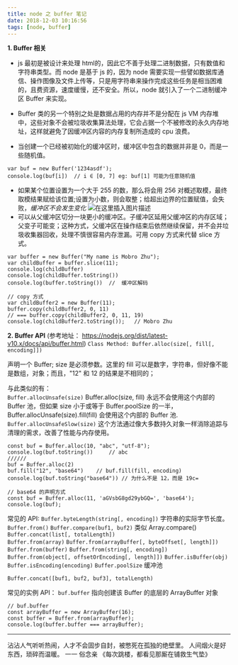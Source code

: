 ```yaml
---
title: node 之 buffer 笔记
date: 2018-12-03 10:16:56
tags: [node, buffer]
---
```

**1. Buffer 相关**  
- js 最初是被设计来处理 html的，因此它不善于处理二进制数据，只有数值和字符串类型。而 node 是基于 js 的，因为 node 需要实现一些譬如数据库通信、操作图像及文件上传等，只是用字符串来操作完成这些任务是相当困难的，且费资源，速度缓慢，还不安全。所以，node 就引入了一个二进制缓冲区 Buffer 来实现。

- Buffer 类的另一个特别之处是数据占用的内存并不是分配在 js VM 内存堆中，这些对象不会被垃圾收集算法处理，它会占据一个不被修改的永久内存地址，这样就避免了因缓冲区内容的内存复制所造成的 cpu 浪费。
- 当创建一个已经被初始化的缓冲区时，缓冲区中包含的数据并非是 0，而是一些随机值。
```
var buf = new Buffer('1234asdf');
console.log(buf[i])  // i ∈ [0, 7] eg: buf[1] 可能为任意随机值 
```
- 如果某个位置设置为一个大于 255 的数，那么将会用 256 对概述取模，最终取模结果赋给该位置;设置为小数，则会取整；给超出边界的位置赋值，会失败，_缓冲区不会发生变化_
![在这里插入图片描述](/images/201812/20181108175706218.png)
- 可以从父缓冲区切分一块更小的缓冲区。子缓冲区延用父缓冲区的内存区域；父变子可能变；这种方式，父缓冲区在操作结束后依然继续保留，并不会并垃圾收集器回收，处理不慎很容易内存泄漏。可用 copy 方式来代替 slice 方式。
```
var buffer = new Buffer("My name is Mobro Zhu");
var childBuffer = buffer.slice(11);
console.log(childBuffer)
console.log(childBuffer.toString())
console.log(buffer.toString())	// 	缓冲区解码

// copy 方式
var childBuffer2 = new Buffer(11);
buffer.copy(childBuffer2, 0, 11)
// === buffer.copy(childBuffer2, 0, 11, 19)
console.log(childBuffer2.toString());	// Mobro Zhu
```

**2. Buffer API** (参考地址： https://nodejs.org/dist/latest-v10.x/docs/api/buffer.html)
`Class Method: Buffer.alloc(size[, fill[, encoding]])`   

声明一个 Buffer; size 是必须参数。这里的 fill 可以是数字，字符串，但好像不能是数组，对象；而且，"12" 和 12 的结果是不相同的；

与此类似的有：  
`Buffer.allocUnsafe(size)`  Buffer.alloc(size, fill) 永远不会使用这个内部的 Buffer 池，但如果 size 小于或等于 Buffer.poolSize 的一半， Buffer.allocUnsafe(size).fill(fill) 会使用这个内部的 Buffer 池.
`Buffer.allocUnsafeSlow(size)` 这个方法通过像大多数持久对象一样消除追踪与清理的需求，改善了性能与内存使用。
```
const buf = Buffer.alloc(10, "abc", "utf-8");
console.log(buf.toString()) 	// abc
//////
buf = Buffer.alloc(2)
buf.fill("12", "base64") 	// buf.fill(fill, encoding)
console.log(buf.toString("base64"))	// 为什么不是 12，而是 19c=

// base64 的声明方式
const buf = Buffer.alloc(11, 'aGVsbG8gd29ybGQ=', 'base64');
console.log(buf);
```
常见的 API:
`Buffer.byteLength(string[, encoding])`  字符串的实际字节长度。
`Buffer.from()`	
`Buffer.compare(buf1, buf2)`  类似 Array.compare()
`Buffer.concat(list[, totalLength])`	
`Buffer.from(array)`
`Buffer.from(arrayBuffer[, byteOffset[, length]])`
`Buffer.from(buffer)`
`Buffer.from(string[, encoding])`
`Buffer.from(object[, offsetOrEncoding[, length]])`
`Buffer.isBuffer(obj)`
`Buffer.isEncoding(encoding)`
`Buffer.poolSize` 缓冲池
```
Buffer.concat([buf1, buf2, buf3], totalLength)
```
常见的实例 API：
`buf.buffer`	指向创建该 Buffer 的底层的 ArrayBuffer 对象

```
// buf.buffer
const arrayBuffer = new ArrayBuffer(16);
const buffer = Buffer.from(arrayBuffer);
console.log(buffer.buffer === arrayBuffer);
```


---
沾沾人气听听热闹，人才不会固步自封，被憋死在孤独的绝壁里。 
人间烟火是好东西，琐碎而温暖。
一一 俗念亲 《每次跳楼，都看见那厮在铺救生气垫》

